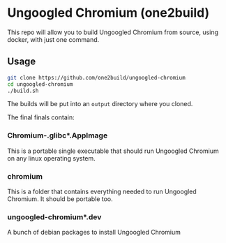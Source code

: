 # Ungoogled Chromium (one2build)
This repo will allow you to build Ungoogled Chromium from source, using docker, with just one command.

## Usage
```bash
git clone https://github.com/one2build/ungoogled-chromium
cd ungoogled-chromium
./build.sh
```

The builds will be put into an `output` directory where you cloned.

The final finals contain:

### Chromium-.glibc*.AppImage
This is a portable single executable that should run Ungoogled Chromium on any linux operating system.

### chromium
This is a folder that contains everything needed to run Ungoogled Chromium. It should be portable too.

### ungoogled-chromium*.dev
A bunch of debian packages to install Ungoogled Chromium
